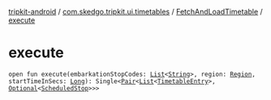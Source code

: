 [tripkit-android](../../index.md) / [com.skedgo.tripkit.ui.timetables](../index.md) / [FetchAndLoadTimetable](index.md) / [execute](./execute.md)

# execute

`open fun execute(embarkationStopCodes: `[`List`](https://kotlinlang.org/api/latest/jvm/stdlib/kotlin.collections/-list/index.html)`<`[`String`](https://kotlinlang.org/api/latest/jvm/stdlib/kotlin/-string/index.html)`>, region: `[`Region`](../../com.skedgo.android.common.model/-region/index.md)`, startTimeInSecs: `[`Long`](https://kotlinlang.org/api/latest/jvm/stdlib/kotlin/-long/index.html)`): Single<`[`Pair`](https://kotlinlang.org/api/latest/jvm/stdlib/kotlin/-pair/index.html)`<`[`List`](https://kotlinlang.org/api/latest/jvm/stdlib/kotlin.collections/-list/index.html)`<`[`TimetableEntry`](../../com.skedgo.tripkit.ui.model/-timetable-entry/index.md)`>, `[`Optional`](../../com.skedgo.tripkit.ui.utils/-optional/index.md)`<`[`ScheduledStop`](../../com.skedgo.android.common.model/-scheduled-stop/index.md)`>>>`